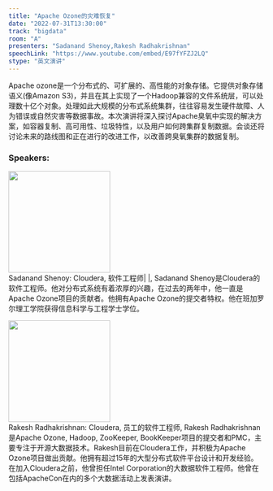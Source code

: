 ```yaml
---
title: "Apache Ozone的灾难恢复"
date: "2022-07-31T13:30:00"
track: "bigdata"
room: "A"
presenters: "Sadanand Shenoy,Rakesh Radhakrishnan"
speechLink: "https://www.youtube.com/embed/E97fYFZJ2LQ"
stype: "英文演讲"
---
```

Apache ozone是一个分布式的、可扩展的、高性能的对象存储。它提供对象存储语义(像Amazon S3)，并且在其上实现了一个Hadoop兼容的文件系统层，可以处理数十亿个对象。处理如此大规模的分布式系统集群，往往容易发生硬件故障、人为错误或自然灾害等数据事故。本次演讲将深入探讨Apache臭氧中实现的解决方案，如容器复制、高可用性、垃圾特性，以及用户如何跨集群复制数据。会谈还将讨论未来的路线图和正在进行的改进工作，以改善跨臭氧集群的数据复制。
 ### Speakers: 
 <img src="images/speaker/1178.png" width="200" /><br>Sadanand Shenoy: Cloudera, 软件工程师| |, Sadanand Shenoy是Cloudera的软件工程师。他对分布式系统有着浓厚的兴趣，在过去的两年中，他一直是Apache Ozone项目的贡献者。他拥有Apache Ozone的提交者特权。他在班加罗尔理工学院获得信息科学与工程学士学位。

 <img src="images/speaker/1178_2.png" width="200" /><br>Rakesh Radhakrishnan: Cloudera, 员工的软件工程师, Rakesh Radhakrishnan是Apache Ozone, Hadoop, ZooKeeper, BookKeeper项目的提交者和PMC，主要专注于开源大数据技术。Rakesh目前在Cloudera工作，并积极为Apache Ozone项目做出贡献。他拥有超过15年的大型分布式软件平台设计和开发经验。在加入Cloudera之前，他曾担任Intel Corporation的大数据软件工程师。他曾在包括ApacheCon在内的多个大数据活动上发表演讲。

 